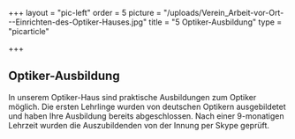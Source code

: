 +++
layout = "pic-left"
order = 5
picture = "/uploads/Verein_Arbeit-vor-Ort---Einrichten-des-Optiker-Hauses.jpg"
title = "5 Optiker-Ausbildung"
type = "picarticle"

+++
## Optiker-Ausbildung

In unserem Optiker-Haus sind praktische Ausbildungen zum Optiker möglich. Die ersten Lehrlinge wurden von deutschen Optikern ausgebildetet und haben Ihre Ausbildung bereits abgeschlossen. Nach einer 9-monatigen Lehrzeit wurden die Auszubildenden von der Innung per Skype geprüft. 